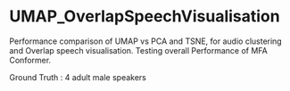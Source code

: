 # UMAP_OverlapSpeechVisualisation

Performance comparison of UMAP vs PCA and TSNE, for audio clustering and Overlap speech visualisation. Testing overall Performance of MFA Conformer.

Ground Truth : 4 adult male speakers
